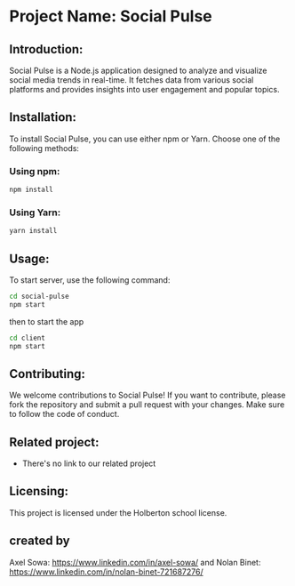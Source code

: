 # Project Name: Social Pulse

## Introduction:
Social Pulse is a Node.js application designed to analyze and visualize social media trends in real-time. It fetches data from various social platforms and provides insights into user engagement and popular topics.

## Installation:
To install Social Pulse, you can use either npm or Yarn. Choose one of the following methods:

### Using npm:
```bash
npm install
```

### Using Yarn:
```bash
yarn install
```

## Usage:
To start server, use the following command:

```bash
cd social-pulse
npm start
```

then to start the app
```bash
cd client
npm start
```

## Contributing:
We welcome contributions to Social Pulse! If you want to contribute, please fork the repository and submit a pull request with your changes. Make sure to follow the code of conduct.

## Related project:
- There's no link to our related project

## Licensing:
This project is licensed under the Holberton school license.

## created by
Axel Sowa: https://www.linkedin.com/in/axel-sowa/ and Nolan Binet: https://www.linkedin.com/in/nolan-binet-721687276/